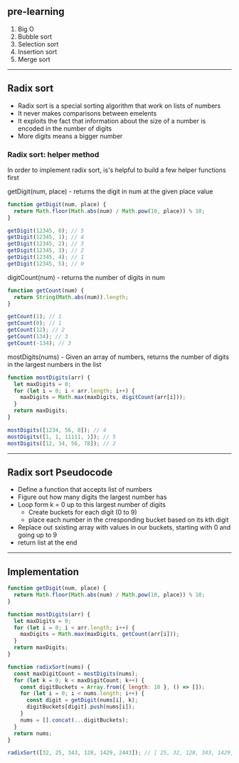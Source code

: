 ## pre-learning

1. Big O
2. Bubble sort
3. Selection sort
4. Insertion sort
5. Merge sort

---

## Radix sort

- Radix sort is a special sorting algorithm that work on lists of numbers
- It never makes comparisons between emelents
- It exploits the fact that information about the size of a number is encoded in the number of digits
- More digits means a bigger number

### Radix sort: helper method

In order to implement radix sort, is's helpful to build a few helper functions first

getDigit(num, place) - returns the digit in num at the given place value

```js
function getDigit(num, place) {
  return Math.floor(Math.abs(num) / Math.pow(10, place)) % 10;
}

getDigit(12345, 0); // 5
getDigit(12345, 1); // 4
getDigit(12345, 2); // 3
getDigit(12345, 3); // 2
getDigit(12345, 4); // 1
getDigit(12345, 5); // 0
```

digitCount(num) - returns the number of digits in num

```js
function getCount(num) {
  return String(Math.abs(num)).length;
}

getCount(1); // 1
getCount(0); // 1
getCount(12); // 2
getCount(134); // 3
getCount(-134); // 3
```

mostDigits(nums) - Given an array of numbers, returns the number of digits in the largest numbers in the list

```js
function mostDigits(arr) {
  let maxDigits = 0;
  for (let i = 0; i < arr.length; i++) {
    maxDigits = Math.max(maxDigits, digitCount(arr[i]));
  }
  return maxDigits;
}

mostDigits([1234, 56, 8]); // 4
mostDigits([1, 1, 11111, 1]); // 5
mostDigits([12, 34, 56, 78]); // 2
```

---

## Radix sort Pseudocode

- Define a function that accepts list of numbers
- Figure out how many digits the largest number has
- Loop form k = 0 up to this largest number of digits
  - Create buckets for each digit (0 to 9)
  - place each number in the crresponding bucket based on its kth digit
- Replace out sxisting array with values in our buckets, starting with 0 and going up to 9
- return list at the end

---

## Implementation

```js
function getDigit(num, place) {
  return Math.floor(Math.abs(num) / Math.pow(10, place)) % 10;
}

function mostDigits(arr) {
  let maxDigits = 0;
  for (let i = 0; i < arr.length; i++) {
    maxDigits = Math.max(maxDigits, getCount(arr[i]));
  }
  return maxDigits;
}

function radixSort(nums) {
  const maxDigitCount = mostDigits(nums);
  for (let k = 0; k < maxDigitCount; k++) {
    const digitBuckets = Array.from({ length: 10 }, () => []);
    for (let i = 0; i < nums.length; i++) {
      const digit = getDigit(nums[i], k);
      digitBuckets[digit].push(nums[i]);
    }
    nums = [].concat(...digitBuckets);
  }
  return nums;
}

radixSort([32, 25, 343, 128, 1429, 2443]); // [ 25, 32, 128, 343, 1429, 2443 ]
```
